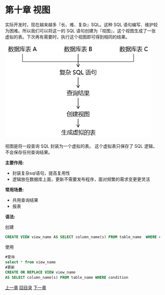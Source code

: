 # 第十章 视图



实际开发时，现在越来越多『长、难、复杂』SQL。这种 SQL 语句编写、维护较为困难。所以我们可以将这一的 SQL 语句创建为『视图』，这个视图生成了一张虚拟的表。下次再有需要时，执行这个视图即可得到相同的结果。



![images](./images/img028.png)



视图是将一段查询 SQL 封装为一个虚拟的表。 这个虚拟表只保存了 SQL 逻辑，不会保存任何查询结果。

**主要作用:**

- 封装复杂sql语句，提高复用性
- 逻辑放在数据库上面，更新不需要发布程序，面对频繁的需求变更更灵活

**常用场景:**

- 共用查询结果
- 报表

**语法:**

创建

```sql
CREATE VIEW view_name AS SELECT column_name(s) FROM table_name  WHERE condition  
```

使用

```sql
#查询
select * from view_name 
#更新
CREATE OR REPLACE VIEW view_name 
AS SELECT column_name(s) FROM table_name WHERE condition
```





[上一章](../chapter09/index.html) [回目录](../index.html) [下一章](../chapter11/index.html)